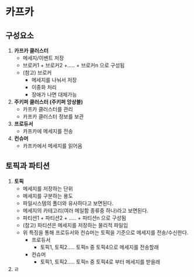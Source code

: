 # 카프카

## 구성요소

1. **카프카 클러스터**
   - 메세지/이벤트 저장
   - 브로커1 +  브로커2 +..... + 브로커n 으로 구성됨
   - (참고) 브로커
     - 메세지를 나눠서 저장
     - 이중화 처리
     - 장애가 나면 대체가능
2. **주키퍼 클러스터 (주키퍼 앙상블)**
   - 카프카 클러스터를 관리
   - 카프카 클러스터 정보를 보관
3. **프로듀서**
   - 카프카에 메세지를 전송
4. **컨슈머**
   - 카프카에서 메세지를 읽어옴



## 토픽과 파티션

1. **토픽**
   - 메세지를 저장하는 단위
   - 메세지를 구분하는 용도
   - 파일시스템의 폴더와 유사하다고 보면된다.
   - 메세지의 카테고리(여러 메일함 종류중 하나)라고 보면된다.
   - 파티션1 + 파티션2 + ..... + 파티션n 으로 구성됨
   - (참고) 파티션은 메세지를 저장하는 물리적 파일임
   - 위 특징을 통해 프로듀서와 컨슈머는 토픽을 기준으로 메세지를 전송/수신한다.
     - 프로듀서
       - 토픽1, 토픽2..... 토픽n 중 토픽4으로 메세지를 전송할래
     - 컨슈머
       - 토픽1, 토픽2..... 토픽n 중 토픽4로 부터 메세지를 받을래
2.   ㄹ

